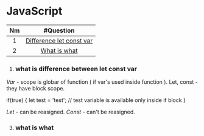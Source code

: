 # JavaScript
| Nm | #Question   |
| :---:   | :---: |
| 1   | [Difference let const var](#what-is-difference-between-let-const-var)                                     |
| 2   | [What is what](#what-is-what)                                                                             |


1. ### what is difference between let const var
  *Var* - scope is globar of function ( if var's used inside function ).
  Let, const - they have block scope.
  
  if(true) {
    let test = 'test'; // test variable is available only inside if block
  }

  *Let* - can be reasigned.
  *Const* - can't be reasigned.
   
3. ### what is what
